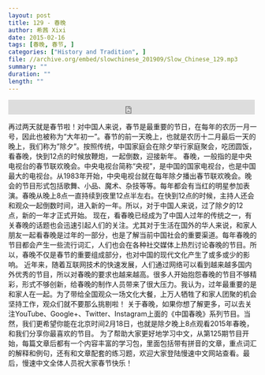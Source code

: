 ```yaml
---
layout: post
title: 129 - 春晚
author: 希茜 Xixi
date: 2015-02-16
tags: [春晚, 春节, ]
categories: ["History and Tradition", ]
file: //archive.org/embed/slowchinese_201909/Slow_Chinese_129.mp3
summary: ""
duration: ""
length: ""
---
```


<iframe src="https://archive.org/embed/slowchinese_201909/Slow_Chinese_129.mp3" width="500" height="30" frameborder="0" webkitallowfullscreen="true" mozallowfullscreen="true" allowfullscreen></iframe>

再过两天就是春节啦！对中国人来说，春节是最重要的节日，在每年的农历一月一号，因此也被称为“大年初一”。春节的前一天晚上，也就是农历十二月最后一天的晚上，我们称为”除夕”。按照传统，中国家庭会在除夕举行家庭聚会，吃团圆饭，看春晚，快到12点的时候放鞭炮，一起倒数，迎接新年。
春晚，一般指的是中央电视台的春节联欢晚会。中央电视台简称“央视”，是中国的国家电视台，也是中国最大的电视台。从1983年开始，中央电视台就在每年除夕播出春节联欢晚会。晚会的节目形式包括歌舞、小品、魔术、杂技等等。每年都会有当红的明星参加表演。春晚从晚上8点一直持续到夜里12点半左右。在快到12点的时候，主持人还会和观众一起倒数时间，进入新的一年。所以，对于中国人来说，过了除夕的12点，新的一年才正式开始。
现在，看春晚已经成为了中国人过年的传统之一，有关春晚的话题也会迅速引起人们的关注。尤其对于生活在国外的华人来说，和家人朋友一起看春晚是过年的一部分，也是了解当前中国社会的重要渠道。每年春晚的节目都会产生一些流行词汇，人们也会在各种社交媒体上热烈讨论春晚的节目。所以，春晚不仅是春节的重要组成部分，也对中国的现代文化产生了或多或少的影响。
近年来，随着互联网技术的快速发展，人们通过网络可以看到越来越多国内外优秀的节目，所以对春晚的要求也越来越高。很多人开始抱怨春晚的节目不够精彩，形式不够创新，给春晚的制作人员带来了很大压力。我认为，过年最重要的是和家人在一起。为了带给全国观众一场文化大餐，上万人牺牲了和家人团聚的机会坚持工作，观众们就不要那么挑剔啦！
关于春晚，如果你想了解更多，可以去关注YouTube、Google+、Twitter、Instagram上面的《中国春晚》系列节目。当然，我们更希望你能在北京时间2月18日，也就是除夕晚上8点观看2015年春晚，和我们分享你最喜欢的节目。
为了帮助大家更好地学习中文，从第125期节目开始，每篇文章后都有一个内容丰富的学习包，里面包括带有拼音的文章，重点词汇的解释和例句，还有和文章配套的练习题，欢迎大家登陆慢速中文网站查看。最后，慢速中文全体人员祝大家春节快乐！
